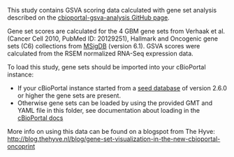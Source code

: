 This study contains GSVA scoring data calculated with gene set analysis described on the [cbioportal-gsva-analysis GitHub page](https://github.com/thehyve/cbioportal-gsva-analysis).

Gene set scores are calculated for the 4 GBM gene sets from Verhaak et al. (Cancer Cell 2010, PubMed ID: 20129251), Hallmark and Oncogenic gene sets (C6) collections from [MSigDB](http://software.broadinstitute.org/gsea/msigdb) (version 6.1). GSVA scores were calculated from the RSEM normalized RNA-Seq expression data.

To load this study, gene sets should be imported into your cBioPortal instance:
- If your cBioPortal instance started from a [seed database](https://github.com/cBioPortal/datahub/tree/master/seedDB) of version 2.6.0 or higher the gene sets are present.
- Otherwise gene sets can be loaded by using the provided GMT and YAML file in this folder, see documentation about loading in the [cBioPortal docs](https://github.com/cBioPortal/cbioportal/blob/master/docs/Import-Gene-Sets.md)

More info on using this data can be found on a blogspot from The Hyve: http://blog.thehyve.nl/blog/gene-set-visualization-in-the-new-cbioportal-oncoprint

